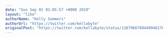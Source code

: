```yaml
---
date: "Sun Sep 01 01:05:57 +0000 2019"
layout: "like"
authorName: "Kelly Sommers"
authorUrl: "https://twitter.com/kellabyte"
originalPost: "https://twitter.com/kellabyte/status/1167966789440946176"
---
```

